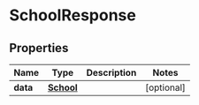 
# SchoolResponse

## Properties
Name | Type | Description | Notes
------------ | ------------- | ------------- | -------------
**data** | [**School**](School.md) |  |  [optional]



